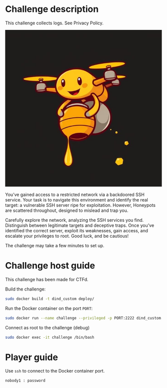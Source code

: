# Challenge description

This challenge collects logs. See Privacy Policy.

![Alt text](images/honeydrone.jpg)

You’ve gained access to a restricted network via a backdoored SSH service. 
Your task is to navigate this environment and identify the real target: a vulnerable SSH server ripe for exploitation. However, Honeypots are scattered throughout, designed to mislead and trap you. 

Carefully explore the network, analyzing the SSH services you find. 
Distinguish between legitimate targets and deceptive traps. 
Once you’ve identified the correct server, exploit its weaknesses, gain access, and escalate your privileges to root. 
Good luck, and be cautious!

The challenge may take a few minutes to set up.


# Challenge host guide

This challenge has been made for CTFd.

Build the challenge:
```sh
sudo docker build -t dind_custom deploy/
```
Run the Docker container on the port `PORT`:
```sh
sudo docker run --name challenge --privileged -p PORT:2222 dind_custom
```
Connect as root to the challenge (debug)
```sh
sudo docker exec -it challenge /bin/bash
```

# Player guide

Use `ssh` to connect to the Docker container port.

```
nobody1 : password
```
